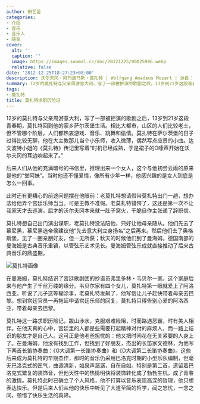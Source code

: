 ```yaml
---
author: 田艺苗
categories:
- 介绍
- 音乐
- 音乐人
- 随笔
cover:
  alt: ''
  caption: ''
  image: https://images.soomal.cc/doc/20121225/00025986.webp
  relative: false
date: '2012-12-25T18:27:23+08:00'
description: 沃尔夫冈・阿玛迪乌斯・莫扎特 | Wolfgang Amadeus Mozart | 源自：深圳特区报 | 版权：转载 |  平均/总评分：10.00/30
summary: 12岁的莫扎特与父亲周游意大利，写了一部被拒演的歌剧之后，13岁到21岁这段青春期，莫扎特回到他的家乡萨尔茨堡生活。相比大都市，山区的人们比较老土，但不管哪个阶层，人们都热衷游戏、音乐、跳舞和偷情。莫扎特在萨尔茨堡的日子过得比较无聊，他在大主教那儿当个小乐师，收入微薄，偶然写点应景的小曲……
tags:
- 莫扎特
title: 莫扎特求职历险记
---
```


12岁的莫扎特与父亲周游意大利，写了一部被拒演的歌剧之后，13岁到21岁这段青春期，莫扎特回到他的家乡萨尔茨堡生活。相比大都市，山区的人们比较老土，但不管哪个阶层，人们都热衷游戏、音乐、跳舞和偷情。莫扎特在萨尔茨堡的日子过得比较无聊，他在大主教那儿当个小乐师，收入微薄，偶然写点应景的小曲。达文波特小姐的《莫扎特》传记里写着“时机已经成熟，于是裙子的O嗦声开始在沃尔夫冈的耳边响起来了。”

后来人们从他的充满暗号的书信里，推理出来一个女人，这个与他初尝云雨的原来是他的“堂阿妹”。当时他还不懂爱情，像所有少年一样，他感兴趣的是女人到底是怎么一回事。

此时还有更糟心的前途问题摆在他眼前：老莫扎特想请假带莫扎特出门一趟，想办法给他弄个宫廷乐师当当。可是主教不准假。老莫扎特错愕了，这还是第一次不让我家天才去巡演。屈才的沃尔夫冈本来就一肚子窝火，干脆自作主张递了辞职信。

莫扎特想自己出门演出谋职，老莫扎特没法陪他，只好让他母亲随从。他们先去了慕尼黑，慕尼黑选帝侯建议他“先去意大利立身扬名”之后再来。然后他们去了奥格斯堡，见了一圈亲朋好友，但一无所获；秋天的时候他们到了曼海姆。德国南部的曼海姆是古典音乐重镇，以管弦乐艺术见长。曼海姆管弦乐成就直接推动了后来古典音乐的鼎盛期。

![莫扎特画像](https://images.soomal.cc/doc/20121225/00025986.webp)





在曼海姆，莫扎特结识了宫廷歌剧团的抄谱员弗里多林・韦贝尔一家。这个家庭后来与他产生了千丝万缕的缘分。韦贝尔家有四个女儿，莫扎特第一眼就爱上了阿洛西亚。听说了儿子这等糊涂事，老莫扎特发飙了，他写信让儿子赶快带着母亲去巴黎。想到宫廷官员一再拖延申请宫廷乐师的回复，莫扎特只得告别心爱的阿洛西亚，带着母亲去巴黎。

莫扎特这一路求职历险记，跋山涉水，克服艰难险阻，时而路遇恶霸，时有美人相伴。在他天真的心中，宫廷里的人都是些需要打起精神对付的麻烦人，而一路上结识的朋友才是自己人。这可正是他老爸担忧的：他又把时间花在无关紧要的人身上了。在曼海姆，他没有找到工作，但找到了好朋友，杰出的长笛家文德林，为他写下两首长笛协奏曲：《G大调第一长笛协奏曲》和《D大调第二长笛协奏曲》。这些后来成为莫扎特的早期杰作，那时的音乐仍采用巴洛克时期的小型乐队编制，但毫无巴洛克式的匠气，曲调清新，如泉声潺潺，自在自如。特别是第二首，遗留着巴洛克式繁复的装饰音，但他天性中的热情明快将装饰转化成了勃勃生机，成了青春的激情。莫扎特此时已确立了个人风格，他不打算以音乐表现高深的哲理，他只想表达快乐。但是后来人们从他的快乐中听见了大道至简的哲学，闻之忘忧，一念之间，顿悟了快乐生活的真谛。